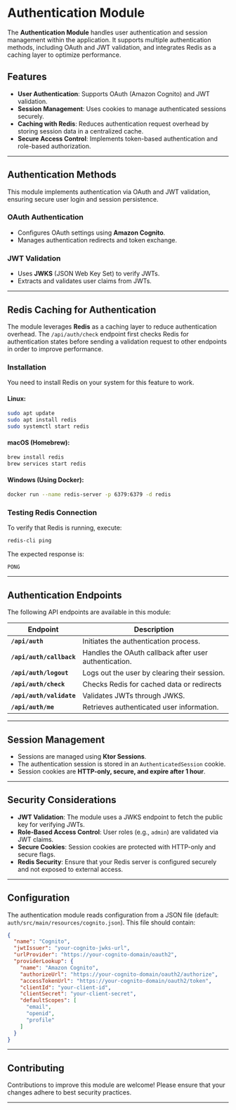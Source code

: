 # Authentication Module

The **Authentication Module** handles user authentication and session management within the application. It supports
multiple authentication methods, including OAuth and JWT validation, and integrates Redis as a caching layer to optimize
performance.

## Features

- **User Authentication**: Supports OAuth (Amazon Cognito) and JWT validation.
- **Session Management**: Uses cookies to manage authenticated sessions securely.
- **Caching with Redis**: Reduces authentication request overhead by storing session data in a centralized cache.
- **Secure Access Control**: Implements token-based authentication and role-based authorization.

---

## Authentication Methods

This module implements authentication via OAuth and JWT validation, ensuring secure user login and session persistence.

### OAuth Authentication

- Configures OAuth settings using **Amazon Cognito**.
- Manages authentication redirects and token exchange.

### JWT Validation

- Uses **JWKS** (JSON Web Key Set) to verify JWTs.
- Extracts and validates user claims from JWTs.

---

## Redis Caching for Authentication

The module leverages **Redis** as a caching layer to reduce authentication overhead. The `/api/auth/check` endpoint
first checks Redis for authentication states before sending a validation request to other endpoints in order to improve
performance.

### Installation

You need to install Redis on your system for this feature to work.

#### Linux:

```bash
sudo apt update
sudo apt install redis
sudo systemctl start redis
```

#### macOS (Homebrew):

```bash
brew install redis
brew services start redis
```

#### Windows (Using Docker):

```bash
docker run --name redis-server -p 6379:6379 -d redis
```

### Testing Redis Connection

To verify that Redis is running, execute:

```bash
redis-cli ping
```

The expected response is:

```
PONG
```

---

## Authentication Endpoints

The following API endpoints are available in this module:

| Endpoint                 | Description                                           |
|--------------------------|-------------------------------------------------------|
| **`/api/auth`**          | Initiates the authentication process.                 |
| **`/api/auth/callback`** | Handles the OAuth callback after user authentication. |
| **`/api/auth/logout`**   | Logs out the user by clearing their session.          |
| **`/api/auth/check`**    | Checks Redis for cached data or redirects             |
| **`/api/auth/validate`** | Validates JWTs through JWKS.                          |
| **`/api/auth/me`**       | Retrieves authenticated user information.             |

---

## Session Management

- Sessions are managed using **Ktor Sessions**.
- The authentication session is stored in an `AuthenticatedSession` cookie.
- Session cookies are **HTTP-only, secure, and expire after 1 hour**.

---

## Security Considerations

- **JWT Validation**: The module uses a JWKS endpoint to fetch the public key for verifying JWTs.
- **Role-Based Access Control**: User roles (e.g., `admin`) are validated via JWT claims.
- **Secure Cookies**: Session cookies are protected with HTTP-only and secure flags.
- **Redis Security**: Ensure that your Redis server is configured securely and not exposed to external access.

---

## Configuration

The authentication module reads configuration from a JSON file (default: `auth/src/main/resources/cognito.json`). This
file should contain:

```json
{
  "name": "Cognito",
  "jwtIssuer": "your-cognito-jwks-url",
  "urlProvider": "https://your-cognito-domain/oauth2",
  "providerLookup": {
    "name": "Amazon Cognito",
    "authorizeUrl": "https://your-cognito-domain/oauth2/authorize",
    "accessTokenUrl": "https://your-cognito-domain/oauth2/token",
    "clientId": "your-client-id",
    "clientSecret": "your-client-secret",
    "defaultScopes": [
      "email",
      "openid",
      "profile"
    ]
  }
}
```

---

## Contributing

Contributions to improve this module are welcome! Please ensure that your changes adhere to best security practices.

---
